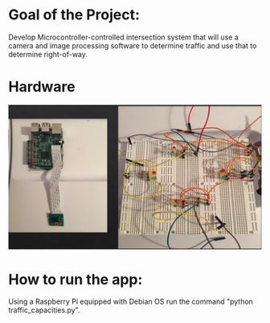 # Goal of the Project:
Develop Microcontroller-controlled intersection system that will use a camera and image processing software to determine traffic and use that to determine right-of-way.

# Hardware
![Example](hardware.png)

# How to run the app:

Using a Raspberry Pi equipped with Debian OS run the command "python traffic_capacities.py".
